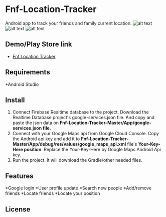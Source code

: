 # Fnf-Location-Tracker
Android app to track your friends and family current location.
![alt text](https://i.ibb.co/ZVQTXby/Screenshot-2019-10-19-12-01-03-234-xyz-mmhasanovee-fnflocationtracker.png)
![alt text](https://i.ibb.co/mC2w79F/Screenshot-2019-10-15-00-27-52-755-xyz-mmhasanovee-fnflocationtracker.png)
![alt text](https://i.ibb.co/vHKdVZZ/Screenshot-2019-10-15-00-24-41-802-xyz-mmhasanovee-fnflocationtracker.png)

## Demo/Play Store link
* [Fnf Location Tracker](https://play.google.com/store/apps/details?id=xyz.mmhasanovee.fnflocationtracker)

## Requirements
*Android Studio

## Install
1. Connect Firebase Realtime database to the project. Download the Realtime Database project's google-services.json file. And copy
and paste the json data on **Fnf-Location-Tracker-Master/App/google-services.json file.**
2. Connect with your Google Maps api from Google Cloud Console. Copy the Android api key and add it to 
**Fnf-Location-Tracker-Master/App/debug/res/values/google_maps_api.xml** file's **Your-Key-Here position**. Replace the Your-Key-Here by
Google Maps Android Api key.
3. Run the project. It will download the Gradle/other needed files.

## Features

*Google login
*User profile update
*Search new people
*Add/remove friends
*Locate friends
*Locate your position



## License

``` 

```
